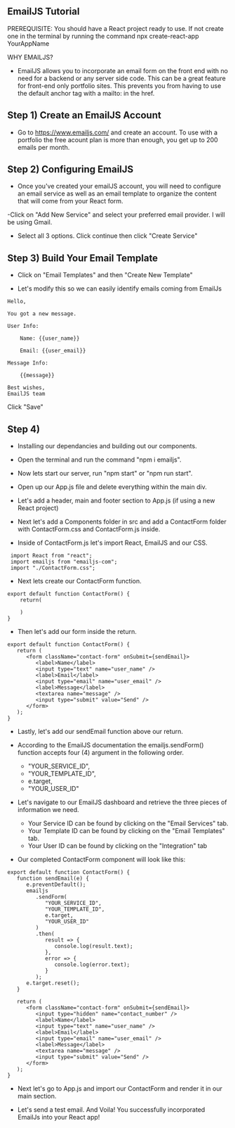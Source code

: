 ## EmailJS Tutorial


PREREQUISITE: You should have a React project ready to use. If not create one in the terminal by running the command npx create-react-app YourAppName

WHY EMAILJS? 

- EmailJS allows you to incorporate an email form on the front end with no need for a backend or any server side code. This can be a great feature for front-end only portfolio sites. This prevents you from having to use the default anchor tag with a mailto: in the href.



## Step 1) Create an EmailJS Account



- Go to https://www.emailjs.com/ and create an account. To use with a portfolio the free acount plan is more than enough, you get up to 200 emails per month.



## Step 2) Configuring EmailJS



- Once you've created your emailJS account, you will need to configure an email service as well as an email template to organize the content that will come from your React form.

-Click on "Add New Service" and select your preferred email provider. I will be using Gmail.

- Select all 3 options. Click continue then click "Create Service"



## Step 3) Build Your Email Template



- Click on "Email Templates" and then "Create New Template"

- Let's modify this so we can easily identify emails coming from EmailJs
```
Hello,

You got a new message.

User Info:

    Name: {{user_name}}

    Email: {{user_email}}

Message Info:

    {{message}}

Best wishes,
EmailJS team
```
Click "Save"



## Step 4) 



- Installing our dependancies and building out our components.

- Open the terminal and run the command "npm i emailjs".

- Now lets start our server, run "npm  start" or "npm run start".

- Open up our App.js file and delete everything within the main div.

- Let's add a header, main and footer section to App.js (if using a new React project)

- Next let's add a Components folder in src and add a ContactForm folder with ContactForm.css and ContactForm.js inside.

- Inside of ContactForm.js let's import React, EmailJS and our CSS.

```
 import React from "react";
 import emailjs from "emailjs-com";
 import "./ContactForm.css";
```

- Next lets create our ContactForm function.

```
export default function ContactForm() {
    return(

    )
}
```

- Then let's add our form inside the return.

```
export default function ContactForm() {
   return (
      <form className="contact-form" onSubmit={sendEmail}>
         <label>Name</label>
         <input type="text" name="user_name" />
         <label>Email</label>
         <input type="email" name="user_email" />
         <label>Message</label>
         <textarea name="message" />
         <input type="submit" value="Send" />
      </form>
   );
}
```

- Lastly, let's add our sendEmail function above our return.

- According to the EmailJS documentation the emailjs.sendForm() function accepts four (4) argument in the following order.
    - "YOUR_SERVICE_ID",
    - "YOUR_TEMPLATE_ID",
    - e.target,
    - "YOUR_USER_ID"

- Let's navigate to our EmailJS dashboard and retrieve the three pieces of information we need.
    - Your Service ID can be found by clicking on the "Email Services" tab.
    - Your Template ID can be found by clicking on the "Email Templates" tab.
    - Your User ID can be found by clicking on the "Integration" tab

- Our completed ContactForm component will look like this:


```
export default function ContactForm() {
   function sendEmail(e) {
      e.preventDefault();
      emailjs
         .sendForm(
            "YOUR_SERVICE_ID",
            "YOUR_TEMPLATE_ID",
            e.target,
            "YOUR_USER_ID"
         )
         .then(
            result => {
               console.log(result.text);
            },
            error => {
               console.log(error.text);
            }
         );
      e.target.reset();
   }

   return (
      <form className="contact-form" onSubmit={sendEmail}>
         <input type="hidden" name="contact_number" />
         <label>Name</label>
         <input type="text" name="user_name" />
         <label>Email</label>
         <input type="email" name="user_email" />
         <label>Message</label>
         <textarea name="message" />
         <input type="submit" value="Send" />
      </form>
   );
}
```

- Next let's go to App.js and import our ContactForm and render it in our main section.

- Let's send a test email. And Voila! You successfully incorporated EmailJs into your React app! 